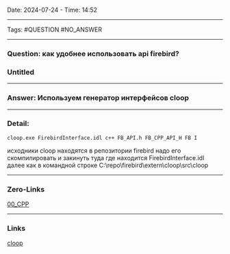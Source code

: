 Date: 2024-07-24 - Time: 14:52
___
Tags: #QUESTION #NO_ANSWER
___
### Question: как удобнее использовать api firebird?
### Untitled
___
### Answer: Используем генератор интерфейсов cloop

___
### Detail:
```shell
cloop.exe FirebirdInterface.idl c++ FB_API.h FB_CPP_API_H FB I
```
исходники cloop находятся в репозитории firebird
надо его скомпилировать и закинуть туда где находится FirebirdInterface.idl
далее как в командной строке
C:\repo\firebird\extern\cloop\src\cloop
___
### Zero-Links
[00_CPP](../__Z_CORE/00_CPP.md)
___
### Links
[cloop](https://github.com/FirebirdSQL/firebird/tree/master/extern/cloop)